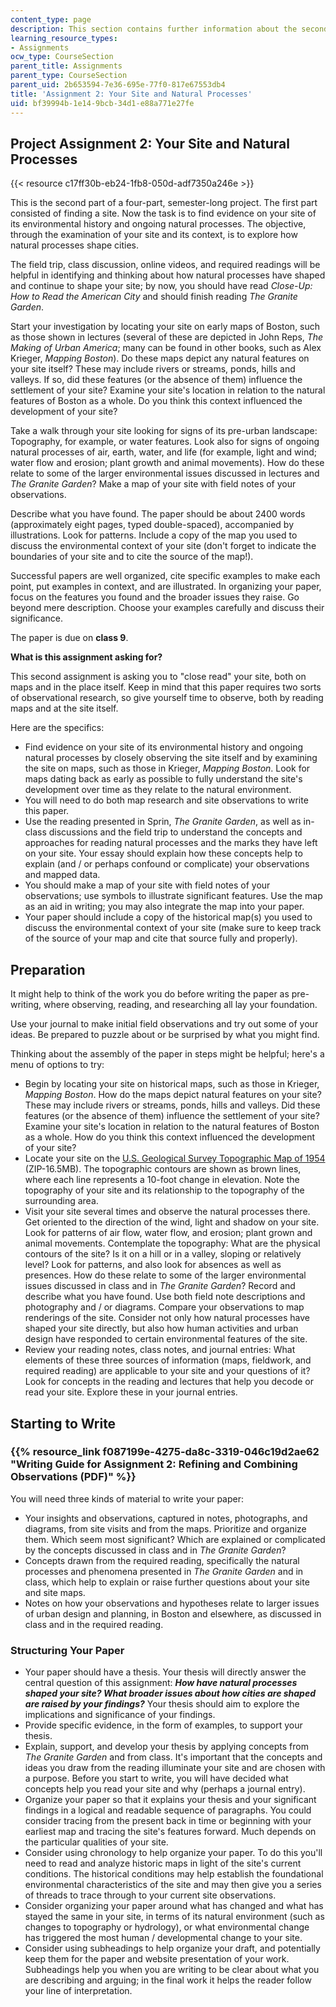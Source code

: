 ```yaml
---
content_type: page
description: This section contains further information about the second project assignment.
learning_resource_types:
- Assignments
ocw_type: CourseSection
parent_title: Assignments
parent_type: CourseSection
parent_uid: 2b653594-7e36-695e-77f0-817e67553db4
title: 'Assignment 2: Your Site and Natural Processes'
uid: bf39994b-1e14-9bcb-34d1-e88a771e27fe
---
```


Project Assignment 2: Your Site and Natural Processes
-----------------------------------------------------

{{< resource c17ff30b-eb24-1fb8-050d-adf7350a246e >}}

This is the second part of a four-part, semester-long project. The first part consisted of finding a site. Now the task is to find evidence on your site of its environmental history and ongoing natural processes. The objective, through the examination of your site and its context, is to explore how natural processes shape cities.

The field trip, class discussion, online videos, and required readings will be helpful in identifying and thinking about how natural processes have shaped and continue to shape your site; by now, you should have read _Close-Up: How to Read the American City_ and should finish reading _The Granite Garden_.

Start your investigation by locating your site on early maps of Boston, such as those shown in lectures (several of these are depicted in John Reps, _The Making of Urban America_; many can be found in other books, such as Alex Krieger, _Mapping Boston_). Do these maps depict any natural features on your site itself? These may include rivers or streams, ponds, hills and valleys. If so, did these features (or the absence of them) influence the settlement of your site? Examine your site's location in relation to the natural features of Boston as a whole. Do you think this context influenced the development of your site?

Take a walk through your site looking for signs of its pre-urban landscape: Topography, for example, or water features. Look also for signs of ongoing natural processes of air, earth, water, and life (for example, light and wind; water flow and erosion; plant growth and animal movements). How do these relate to some of the larger environmental issues discussed in lectures and _The Granite Garden_? Make a map of your site with field notes of your observations.

Describe what you have found. The paper should be about 2400 words (approximately eight pages, typed double-spaced), accompanied by illustrations. Look for patterns. Include a copy of the map you used to discuss the environmental context of your site (don't forget to indicate the boundaries of your site and to cite the source of the map!).

Successful papers are well organized, cite specific examples to make each point, put examples in context, and are illustrated. In organizing your paper, focus on the features you found and the broader issues they raise. Go beyond mere description. Choose your examples carefully and discuss their significance.

The paper is due on **class 9**.

**What is this assignment asking for?**

This second assignment is asking you to "close read" your site, both on maps and in the place itself. Keep in mind that this paper requires two sorts of observational research, so give yourself time to observe, both by reading maps and at the site itself.

Here are the specifics:

*   Find evidence on your site of its environmental history and ongoing natural processes by closely observing the site itself and by examining the site on maps, such as those in Krieger, _Mapping Boston_. Look for maps dating back as early as possible to fully understand the site's development over time as they relate to the natural environment.
*   You will need to do both map research and site observations to write this paper.
*   Use the reading presented in Sprin, _The Granite Garden_, as well as in-class discussions and the field trip to understand the concepts and approaches for reading natural processes and the marks they have left on your site. Your essay should explain how these concepts help to explain (and / or perhaps confound or complicate) your observations and mapped data.
*   You should make a map of your site with field notes of your observations; use symbols to illustrate significant features. Use the map as an aid in writing; you may also integrate the map into your paper.
*   Your paper should include a copy of the historical map(s) you used to discuss the environmental context of your site (make sure to keep track of the source of your map and cite that source fully and properly).

Preparation
-----------

It might help to think of the work you do before writing the paper as pre-writing, where observing, reading, and researching all lay your foundation.

Use your journal to make initial field observations and try out some of your ideas. Be prepared to puzzle about or be surprised by what you might find.

Thinking about the assembly of the paper in steps might be helpful; here's a menu of options to try:

*   Begin by locating your site on historical maps, such as those in Krieger, _Mapping Boston_. How do the maps depict natural features on your site? These may include rivers or streams, ponds, hills and valleys. Did these features (or the absence of them) influence the settlement of your site? Examine your site's location in relation to the natural features of Boston as a whole. How do you think this context influenced the development of your site?
*   Locate your site on the [U.S. Geological Survey Topographic Map of 1954](http://ims.er.usgs.gov/gda_services/download?item_id=5632803) (ZIP-16.5MB). The topographic contours are shown as brown lines, where each line represents a 10-foot change in elevation. Note the topography of your site and its relationship to the topography of the surrounding area.
*   Visit your site several times and observe the natural processes there. Get oriented to the direction of the wind, light and shadow on your site. Look for patterns of air flow, water flow, and erosion; plant grown and animal movements. Contemplate the topography: What are the physical contours of the site? Is it on a hill or in a valley, sloping or relatively level? Look for patterns, and also look for absences as well as presences. How do these relate to some of the larger environmental issues discussed in class and in _The Granite Garden_? Record and describe what you have found. Use both field note descriptions and photography and / or diagrams. Compare your observations to map renderings of the site. Consider not only how natural processes have shaped your site directly, but also how human activities and urban design have responded to certain environmental features of the site.
*   Review your reading notes, class notes, and journal entries: What elements of these three sources of information (maps, fieldwork, and required reading) are applicable to your site and your questions of it? Look for concepts in the reading and lectures that help you decode or read your site. Explore these in your journal entries.

Starting to Write
-----------------

### {{% resource_link f087199e-4275-da8c-3319-046c19d2ae62 "Writing Guide for Assignment 2: Refining and Combining Observations (PDF)" %}}

You will need three kinds of material to write your paper:

*   Your insights and observations, captured in notes, photographs, and diagrams, from site visits and from the maps. Prioritize and organize them. Which seem most significant? Which are explained or complicated by the concepts discussed in class and in _The Granite Garden_?
*   Concepts drawn from the required reading, specifically the natural processes and phenomena presented in _The Granite Garden_ and in class, which help to explain or raise further questions about your site and site maps.
*   Notes on how your observations and hypotheses relate to larger issues of urban design and planning, in Boston and elsewhere, as discussed in class and in the required reading.

### Structuring Your Paper

*   Your paper should have a thesis. Your thesis will directly answer the central question of this assignment: **_How have natural processes shaped your site? What broader issues about how cities are shaped are raised by your findings?_** Your thesis should aim to explore the implications and significance of your findings.
*   Provide specific evidence, in the form of examples, to support your thesis.
*   Explain, support, and develop your thesis by applying concepts from _The Granite Garden_ and from class. It's important that the concepts and ideas you draw from the reading illuminate your site and are chosen with a purpose. Before you start to write, you will have decided what concepts help you read your site and why (perhaps a journal entry).
*   Organize your paper so that it explains your thesis and your significant findings in a logical and readable sequence of paragraphs. You could consider tracing from the present back in time or beginning with your earliest map and tracing the site's features forward. Much depends on the particular qualities of your site.
*   Consider using chronology to help organize your paper. To do this you'll need to read and analyze historic maps in light of the site's current conditions. The historical conditions may help establish the foundational environmental characteristics of the site and may then give you a series of threads to trace through to your current site observations.
*   Consider organizing your paper around what has changed and what has stayed the same in your site, in terms of its natural environment (such as changes to topography or hydrology), or what environmental change has triggered the most human / developmental change to your site.
*   Consider using subheadings to help organize your draft, and potentially keep them for the paper and website presentation of your work. Subheadings help you when you are writing to be clear about what you are describing and arguing; in the final work it helps the reader follow your line of interpretation.